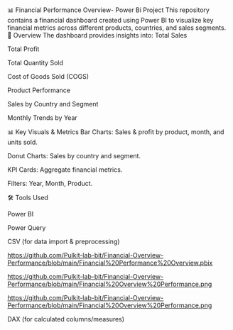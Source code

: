 📊 Financial Performance Overview- Power Bi Project This repository contains a financial dashboard created using Power BI to visualize key financial metrics across different products, countries, and sales segments.
🧾 Overview The dashboard provides insights into:
Total Sales

Total Profit

Total Quantity Sold

Cost of Goods Sold (COGS)

Product Performance

Sales by Country and Segment

Monthly Trends by Year

📊 Key Visuals & Metrics Bar Charts: Sales & profit by product, month, and units sold.

Donut Charts: Sales by country and segment.

KPI Cards: Aggregate financial metrics.

Filters: Year, Month, Product.

🛠 Tools Used

Power BI

Power Query

CSV (for data import & preprocessing)

https://github.com/Pulkit-lab-bit/Financial-Overview-Performance/blob/main/Financial%20Performance%20Overview.pbix

https://github.com/Pulkit-lab-bit/Financial-Overview-Performance/blob/main/Financial%20Overview%20Performance.png

https://github.com/Pulkit-lab-bit/Financial-Overview-Performance/blob/main/Financial%20Overview%20Performance.png






DAX (for calculated columns/measures)
